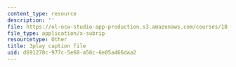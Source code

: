 ```yaml
---
content_type: resource
description: ''
file: https://ol-ocw-studio-app-production.s3.amazonaws.com/courses/18-02-multivariable-calculus-fall-2007/d691270c977c5e60a56c6e05a466daa2_2XraaWefBd8.vtt
file_type: application/x-subrip
resourcetype: Other
title: 3play caption file
uid: d691270c-977c-5e60-a56c-6e05a466daa2
---
```

